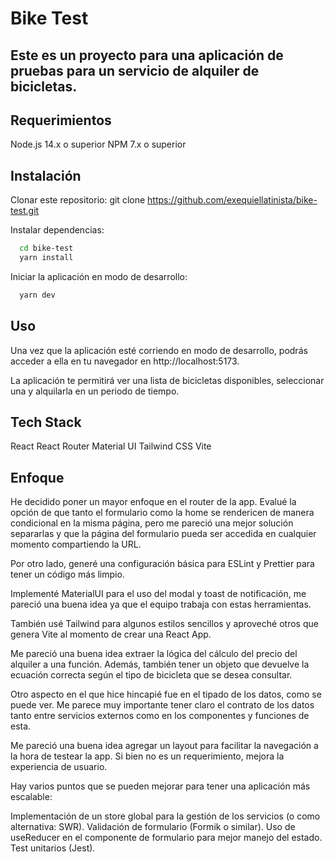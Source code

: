 # Bike Test
## Este es un proyecto para una aplicación de pruebas para un servicio de alquiler de bicicletas.

## Requerimientos
Node.js 14.x o superior
NPM 7.x o superior
## Instalación
Clonar este repositorio: git clone https://github.com/exequiellatinista/bike-test.git

Instalar dependencias:
```bash
  cd bike-test
  yarn install
```
Iniciar la aplicación en modo de desarrollo:
```bash
  yarn dev
```
## Uso
Una vez que la aplicación esté corriendo en modo de desarrollo, podrás acceder a ella en tu navegador en http://localhost:5173.

La aplicación te permitirá ver una lista de bicicletas disponibles, seleccionar una y alquilarla en un periodo de tiempo.

## Tech Stack
React
React Router
Material UI
Tailwind CSS
Vite

## Enfoque
He decidido poner un mayor enfoque en el router de la app. Evalué la opción de que tanto el formulario como la home se rendericen de manera condicional en la misma página, pero me pareció una mejor solución separarlas y que la página del formulario pueda ser accedida en cualquier momento compartiendo la URL.

Por otro lado, generé una configuración básica para ESLint y Prettier para tener un código más limpio.

Implementé MaterialUI para el uso del modal y toast de notificación, me pareció una buena idea ya que el equipo trabaja con estas herramientas.

También usé Tailwind para algunos estilos sencillos y aproveché otros que genera Vite al momento de crear una React App.

Me pareció una buena idea extraer la lógica del cálculo del precio del alquiler a una función. Además, también tener un objeto que devuelve la ecuación correcta según el tipo de bicicleta que se desea consultar.

Otro aspecto en el que hice hincapié fue en el tipado de los datos, como se puede ver. Me parece muy importante tener claro el contrato de los datos tanto entre servicios externos como en los componentes y funciones de esta.

Me pareció una buena idea agregar un layout para facilitar la navegación a la hora de testear la app. Si bien no es un requerimiento, mejora la experiencia de usuario.



Hay varios puntos que se pueden mejorar para tener una aplicación más escalable:

Implementación de un store global para la gestión de los servicios (o como alternativa: SWR).
Validación de formulario (Formik o similar).
Uso de useReducer en el componente de formulario para mejor manejo del estado.
Test unitarios (Jest).
